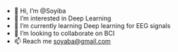 - 👋 Hi, I’m @Soyiba
- 👀 I’m interested in Deep Learning
- 🌱 I’m currently learning Deep learning for EEG signals
- 💞️ I’m looking to collaborate on BCI
- 📫 Reach me soyaba@gmail.com

<!---
Soyiba/Soyiba is a ✨ special ✨ repository because its `README.md` (this file) appears on your GitHub profile.
You can click the Preview link to take a look at your changes.
--->
